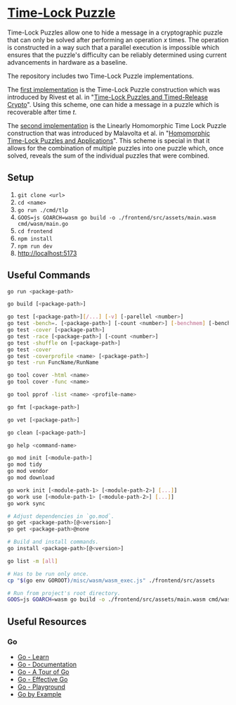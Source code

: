 # [Time-Lock Puzzle](https://pmuens.github.io/time-lock-puzzle)

Time-Lock Puzzles allow one to hide a message in a cryptographic puzzle that can only be solved after performing an operation $x$ times. The operation is constructed in a way such that a parallel execution is impossible which ensures that the puzzle's difficulty can be reliably determined using current advancements in hardware as a baseline.

The repository includes two Time-Lock Puzzle implementations.

The [first implementation](https://pmuens.github.io/time-lock-puzzle/tlp.html) is the Time-Lock Puzzle construction which was introduced by Rivest et al. in "[Time-Lock Puzzles and Timed-Release Crypto](https://people.eecs.berkeley.edu/~daw/papers/timelock.pdf)". Using this scheme, one can hide a message in a puzzle which is recoverable after time $t$.

The [second implementation](https://pmuens.github.io/time-lock-puzzle/lhtlp.html) is the Linearly Homomorphic Time Lock Puzzle construction that was introduced by Malavolta et al. in "[Homomorphic Time-Lock Puzzles and Applications](https://eprint.iacr.org/2019/635.pdf)". This scheme is special in that it allows for the combination of multiple puzzles into one puzzle which, once solved, reveals the sum of the individual puzzles that were combined.

## Setup

1. `git clone <url>`
2. `cd <name>`
3. `go run ./cmd/tlp`
4. `GOOS=js GOARCH=wasm go build -o ./frontend/src/assets/main.wasm cmd/wasm/main.go`
5. `cd frontend`
6. `npm install`
7. `npm run dev`
8. [http://localhost:5173](http://localhost:5173)

## Useful Commands

```sh
go run <package-path>

go build [<package-path>]

go test [<package-path>][/...] [-v] [-parellel <number>]
go test -bench=. [<package-path>] [-count <number>] [-benchmem] [-benchtime 2s] [-memprofile <name>]
go test -cover [<package-path>]
go test -race [<package-path>] [-count <number>]
go test -shuffle on [<package-path>]
go test -cover
go test -coverprofile <name> [<package-path>]
go test -run FuncName/RunName

go tool cover -html <name>
go tool cover -func <name>

go tool pprof -list <name> <profile-name>

go fmt [<package-path>]

go vet [<package-path>]

go clean [<package-path>]

go help <command-name>

go mod init [<module-path>]
go mod tidy
go mod vendor
go mod download

go work init [<module-path-1> [<module-path-2>] [...]]
go work use [<module-path-1> [<module-path-2>] [...]]
go work sync

# Adjust dependencies in `go.mod`.
go get <package-path>[@<version>]
go get <package-path>@none

# Build and install commands.
go install <package-path>[@<version>]

go list -m [all]

# Has to be run only once.
cp "$(go env GOROOT)/misc/wasm/wasm_exec.js" ./frontend/src/assets

# Run from project's root directory.
GOOS=js GOARCH=wasm go build -o ./frontend/src/assets/main.wasm cmd/wasm/main.go
```

## Useful Resources

### Go

- [Go - Learn](https://go.dev/learn)
- [Go - Documentation](https://go.dev/doc)
- [Go - A Tour of Go](https://go.dev/tour)
- [Go - Effective Go](https://go.dev/doc/effective_go)
- [Go - Playground](https://go.dev/play)
- [Go by Example](https://gobyexample.com)
